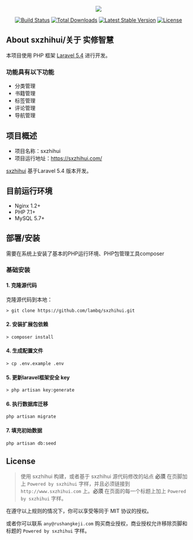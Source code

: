 <p align="center"><img src="https://laravel.com/assets/img/components/logo-laravel.svg"></p>

<p align="center">
<a href="https://travis-ci.org/laravel/framework"><img src="https://travis-ci.org/laravel/framework.svg" alt="Build Status"></a>
<a href="https://packagist.org/packages/laravel/framework"><img src="https://poser.pugx.org/laravel/framework/d/total.svg" alt="Total Downloads"></a>
<a href="https://packagist.org/packages/laravel/framework"><img src="https://poser.pugx.org/laravel/framework/v/stable.svg" alt="Latest Stable Version"></a>
<a href="https://packagist.org/packages/laravel/framework"><img src="https://poser.pugx.org/laravel/framework/license.svg" alt="License"></a>
</p>

## About sxzhihui/关于 实修智慧

 本项目使用 PHP 框架 [Laravel 5.4](https://doc.laravel-china.org/docs/5.4/) 进行开发。 

### 功能具有以下功能

- 分类管理
- 书籍管理
- 标签管理
- 评论管理
- 导航管理

## 项目概述

* 项目名称：sxzhihui
* 项目运行地址：https://sxzhihui.com/

[sxzhihui](https://github.com/lambq/sxzhihui) 基于Laravel 5.4 版本开发。

## 目前运行环境

- Nginx 1.2+
- PHP 7.1+
- MySQL 5.7+

## 部署/安装

需要在系统上安装了基本的PHP运行环境、PHP包管理工具composer

### 基础安装

#### 1. 克隆源代码

克隆源代码到本地：

    > git clone https://github.com/lambq/sxzhihui.git

#### 2. 安装扩展包依赖

    > composer install

#### 4. 生成配置文件

    > cp .env.example .env

#### 5. 更新laravel框架安全 key
    
    > php artisan key:generate
    
#### 6. 执行数据库迁移

```shell
php artisan migrate
```

#### 7. 填充初始数据

```shell
php artisan db:seed
```

## License

> 使用 sxzhihui 构建，或者基于 sxzhihui 源代码修改的站点 **必须** 在页脚加上 `Powered by sxzhihui` 字样，并且必须链接到 `http://www.sxzhihui.com` 上。**必须** 在页面的每一个标题上加上 `Powered by sxzhihui` 字样。

在遵守以上规则的情况下，你可以享受等同于 MIT 协议的授权。

或者你可以联系 `any@rushangkeji.com` 购买商业授权，商业授权允许移除页脚和标题的 `Powered by sxzhihui` 字样。
